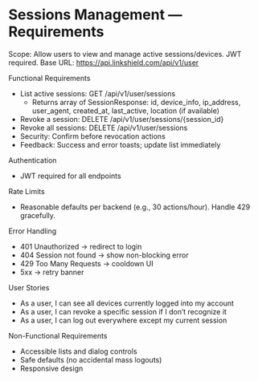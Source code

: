 # Sessions Management — Requirements

Scope: Allow users to view and manage active sessions/devices. JWT required.
Base URL: https://api.linkshield.com/api/v1/user

Functional Requirements
- List active sessions: GET /api/v1/user/sessions
  - Returns array of SessionResponse: id, device_info, ip_address, user_agent, created_at, last_active, location (if available)
- Revoke a session: DELETE /api/v1/user/sessions/{session_id}
- Revoke all sessions: DELETE /api/v1/user/sessions
- Security: Confirm before revocation actions
- Feedback: Success and error toasts; update list immediately

Authentication
- JWT required for all endpoints

Rate Limits
- Reasonable defaults per backend (e.g., 30 actions/hour). Handle 429 gracefully.

Error Handling
- 401 Unauthorized → redirect to login
- 404 Session not found → show non-blocking error
- 429 Too Many Requests → cooldown UI
- 5xx → retry banner

User Stories
- As a user, I can see all devices currently logged into my account
- As a user, I can revoke a specific session if I don’t recognize it
- As a user, I can log out everywhere except my current session

Non-Functional Requirements
- Accessible lists and dialog controls
- Safe defaults (no accidental mass logouts)
- Responsive design